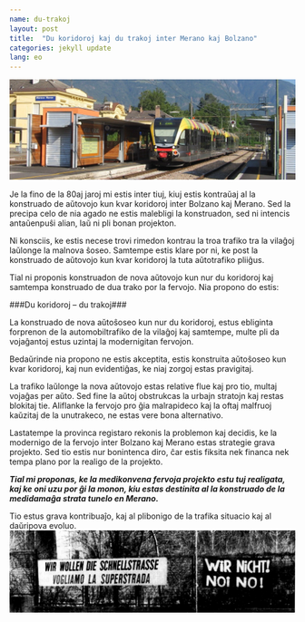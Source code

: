 ```yaml
---
name: du-trakoj
layout: post
title:  "Du koridoroj kaj du trakoj inter Merano kaj Bolzano"
categories: jekyll update
lang: eo
---
```

![Bild](../../bildoj/fervojo-Merano.jpg)

Je la fino de la 80aj jaroj mi estis inter tiuj, kiuj estis kontraŭaj al la konstruado de aŭtovojo kun kvar koridoroj inter Bolzano kaj Merano. Sed la precipa celo de nia agado ne estis malebligi la konstruadon, sed ni intencis antaŭenpuŝi alian, laŭ ni pli bonan projekton. 

Ni konsciis, ke estis necese trovi rimedon kontrau la troa trafiko tra la vilaĝoj laŭlonge la malnova ŝoseo. Samtempe estis klare por ni, ke post la konstruado de aŭtovojo kun kvar koridoroj la tuta aŭtotrafiko  pliiĝus. 

Tial ni proponis konstruadon de nova aŭtovojo kun nur du koridoroj kaj samtempa konstruado de dua trako por la fervojo. Nia propono do estis: 

###Du koridoroj – du trakoj### 

La konstruado de nova aŭtoŝoseo kun nur du koridoroj, estus ebliginta forprenon de la automobiltrafiko de la vilaĝoj kaj samtempe, multe pli da vojaĝantoj estus uzintaj la modernigitan fervojon. 

Bedaŭrinde nia propono ne estis akceptita, estis konstruita aŭtoŝoseo kun kvar koridoroj, kaj nun evidentiĝas, ke niaj  zorgoj estas pravigitaj.

La trafiko laŭlonge la nova aŭtovojo estas relative flue kaj pro tio, multaj vojaĝas per aŭto. Sed fine la aŭtoj obstrukcas la urbajn stratojn kaj restas blokitaj tie. Aliflanke la fervojo pro ĝia malrapideco kaj la oftaj malfruoj kaŭzitaj de la unutrakeco, ne estas vere bona alternativo.

Lastatempe la provinca registaro rekonis la problemon kaj decidis, ke la modernigo de la fervojo inter Bolzano kaj Merano estas strategie grava projekto. Sed tio estis nur bonintenca diro, ĉar estis fiksita nek financa nek tempa plano por la realigo de la projekto.

**_Tial mi proponas, ke la medikonvena fervoja projekto estu tuj realigata, kaj ke oni uzu por ĝi la monon, kiu estas destinita al la konstruado de la medidamaĝa strata tunelo en Merano._**

Tio estus grava kontribuaĵo, kaj al plibonigo de la trafika situacio kaj al daŭripova evoluo. 
![Bild](../../bildoj/mebo89.png)

